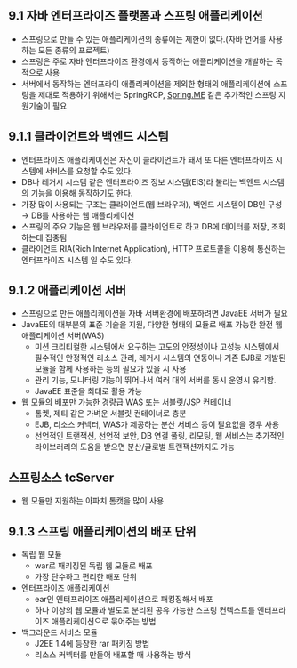 ## 9.1 자바 엔터프라이즈 플랫폼과 스프링 애플리케이션

- 스프링으로 만들 수 있는 애플리케이션의 종류에는 제한이 없다.(자바 언어를 사용하는 모든 종류의 프로젝트)
- 스프링은 주로 자바 엔터프라이즈 환경에서 동작하는 애플리케이션을 개발하는 목적으로 사용
- 서버에서 동작하는 엔터프라이 애플리케이션을 제외한 형태의 애플리케이션에 스프링을 제대로 적용하기 위해서는 SpringRCP, [Spring.ME](http://Spring.ME) 같은 추가적인 스프링 지원기술이 필요

## 9.1.1 클라이언트와 백엔드 시스템

- 엔터프라이즈 애플리케이션은 자신이 클라이언트가 돼서 또 다른 엔터프라이즈 시스템에 서비스를 요청할 수도 있다.
- DB나 레거시 시스템 같은 엔터프라이즈 정보 시스템(EIS)라 불리는 백엔드 시스템의 기능을 이용해 동작하기도 한다.
- 가장 많이 사용되는 구조는 클라이언트(웹 브라우저), 백엔드 시스템이 DB인 구성 → DB를 사용하는 웹 애플리케이션
- 스프링의 주요 기능은 웹 브라우저를 클라이언트로 하고 DB에 데이터를 저장, 조회하는데 집중됨
- 클라이언트 RIA(Rich Internet Application), HTTP 프로토콜을 이용해 통신하는 엔터프라이즈 시스템 일 수도 있다.

## 9.1.2 애플리케이션 서버

- 스프링으로 만든 애플리케이션을 자바 서버환경에 배포하려면 JavaEE 서버가 필요
- JavaEE의 대부분의 표준 기술을 지원, 다양한 형태의 모듈로 배포 가능한 완전 웹 애플리케이션 서버(WAS)
    - 미션 크리티컬한 시스템에서 요구하는 고도의 안정성이나 고성능 시스템에서 필수적인 안정적인 리소스 관리, 레거시 시스템의 연동이나 기존 EJB로 개발된 모듈을 함께 사용하는 등의 필요가 있을 시 사용
    - 관리 기능, 모니터링 기능이 뛰어나서 여러 대의 서버를 동시 운영시 유리함.
    - JavaEE 표준을 최대로 활용 가능
- 웹 모듈의 배포만 가능한 경량급 WAS 또는 서블릿/JSP 컨테이너
    - 톰켓, 제티 같은 가벼운 서블릿 컨테이너로 충분
    - EJB, 리소스 커넥터, WAS가 제공하는 분산 서비스 등이 필요없을 경우 사용
    - 선언적인 트랜잭션, 선언적 보안, DB 연결 풀링, 리모팅, 웹 서비스는 추가적인 라이브러리의 도움을 받으면 분산/글로벌 트랜잭션까지도 가능

## 스프링소스 tcServer

- 웹 모듈만 지원하는 아파치 톰캣을 많이 사용

## 9.1.3 스프링 애플리케이션의 배포 단위

- 독립 웹 모듈
    - war로 패키징된 독립 웹 모듈로 배포
    - 가장 단수하고 편리한 배포 단위
- 엔터프라이즈 애플리케이션
    - ear인 엔터프라이즈 애플리케이션으로 패킹징해서 배포
    - 하나 이상의 웹 모듈과 별도로 분리된 공유 가능한 스프링 컨텍스트를 엔터프라이즈 애플리케이션으로 묶어주는 방법
- 백그라운드 서비스 모듈
    - J2EE 1.4에 등장한 rar 패키징 방법
    - 리소스 커넥터를 만들어 배포할 때 사용하는 방식
